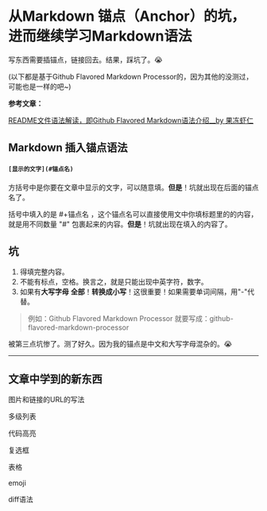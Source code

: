 从Markdown 锚点（Anchor）的坑，进而继续学习Markdown语法
========
写东西需要插锚点，链接回去。结果，踩坑了。:sob:

(以下都是基于Github Flavored Markdown Processor的，因为其他的没测过，可能也是一样的吧~)

**参考文章：**

[README文件语法解读，即Github Flavored Markdown语法介绍__by 果冻虾仁](https://github.com/guodongxiaren/README 'Repo里面还有github支持的emoji的查询~')

## Markdown 插入锚点语法 ##

#### `[显示的文字](#锚点名)` ####
方括号中是你要在文章中显示的文字，可以随意填。**但是**！坑就出现在后面的锚点名了。

括号中填入的是 #+锚点名 ，这个锚点名可以直接使用文中你填标题里的的内容，就是用不同数量 "#" 包裹起来的内容。**但是**！坑就出现在填入的内容了。
## 坑 ## 
1. 得填完整内容。
2. 不能有标点，空格。换言之，就是只能出现中英字符，数字。
3. 如果有**大写字母** **全部**！**转换成小写**！这很重要！如果需要单词间隔，用"-"代替。
> 例如：Github Flavored Markdown Processor 就要写成：github-flavored-markdown-processor

被第三点坑惨了。测了好久。因为我的锚点是中文和大写字母混杂的。:sob:

----
## 文章中学到的新东西 ##

图片和链接的URL的写法

多级列表

代码高亮

复选框 

表格 

emoji

diff语法



